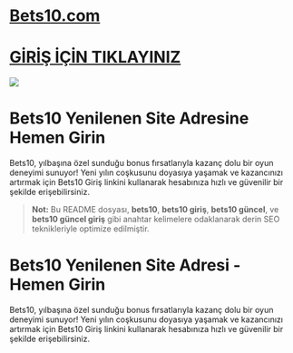 #  <a href="[https://ensaglamsiteler.click)/">Bets10.com</a>

#  <a href="https://ensaglamsiteler.click/">GİRİŞ İÇİN TIKLAYINIZ</a>

<meta charset="UTF-8">
    <meta name="viewport" content="width=device-width, initial-scale=1.0">
</head>
<body>

<a href="https://ensaglamsiteler.click/">
    <img src="https://r.resimlink.com/pCetZyqYj4cP.jpg" />
</a>
</a>



# Bets10 Yenilenen Site Adresine Hemen Girin

Bets10, yılbaşına özel sunduğu bonus fırsatlarıyla kazanç dolu bir oyun deneyimi sunuyor! Yeni yılın coşkusunu doyasıya yaşamak ve kazancınızı artırmak için Bets10 Giriş linkini kullanarak hesabınıza hızlı ve güvenilir bir şekilde erişebilirsiniz.

> **Not:** Bu README dosyası, **bets10**, **bets10 giriş**, **bets10 güncel**, ve **bets10 güncel giriş** gibi anahtar kelimelere odaklanarak derin SEO teknikleriyle optimize edilmiştir.


# Bets10 Yenilenen Site Adresi - Hemen Girin
Bets10, yılbaşına özel sunduğu bonus fırsatlarıyla kazanç dolu bir oyun deneyimi sunuyor! Yeni yılın coşkusunu doyasıya yaşamak ve kazancınızı artırmak için Bets10 Giriş linkini kullanarak hesabınıza hızlı ve güvenilir bir şekilde erişebilirsiniz.
